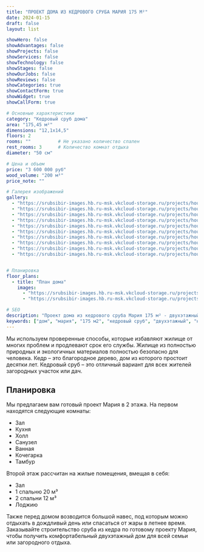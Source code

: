 ```yaml
---
title: "ПРОЕКТ ДОМА ИЗ КЕДРОВОГО СРУБА МАРИЯ 175 М²"
date: 2024-01-15
draft: false
layout: list

showHero: false
showAdvantages: false
showProjects: false
showServices: false
showTechnology: false
showStages: false
showOurJobs: false
showReviews: false
showCategories: true
showContactForm: true
showWidget: true
showCallForm: true

# Основные характеристики
category: "Кедровый сруб дома"
area: "175,45 м²"
dimensions: "12,1х14,5"
floors: 2
rooms: ""          # Не указано количество спален
rest_rooms: 3      # Количество комнат отдыха
diameter: "50 см"

# Цена и объем
price: "3 600 000 руб"
wood_volume: "200 м³"
price_note: ""

# Галерея изображений
gallery:
  - "https://srubsibir-images.hb.ru-msk.vkcloud-storage.ru/projects/houses/dom-maria-175/dom-3.jpg"
  - "https://srubsibir-images.hb.ru-msk.vkcloud-storage.ru/projects/houses/dom-maria-175/dom-3-1.jpg"
  - "https://srubsibir-images.hb.ru-msk.vkcloud-storage.ru/projects/houses/dom-maria-175/dom-3-2.jpg"
  - "https://srubsibir-images.hb.ru-msk.vkcloud-storage.ru/projects/houses/dom-maria-175/dom-3-3.jpg"
  - "https://srubsibir-images.hb.ru-msk.vkcloud-storage.ru/projects/houses/dom-maria-175/dom-3-4.jpeg"
  - "https://srubsibir-images.hb.ru-msk.vkcloud-storage.ru/projects/houses/dom-maria-175/dom-3-5.jpeg"
  - "https://srubsibir-images.hb.ru-msk.vkcloud-storage.ru/projects/houses/dom-maria-175/dom-3-6.jpeg"
  - "https://srubsibir-images.hb.ru-msk.vkcloud-storage.ru/projects/houses/dom-maria-175/dom-3-7.jpeg"
  - "https://srubsibir-images.hb.ru-msk.vkcloud-storage.ru/projects/houses/dom-maria-175/dom-3-8.jpg"
  - "https://srubsibir-images.hb.ru-msk.vkcloud-storage.ru/projects/houses/dom-maria-175/dom-3-9.jpg"


# Планировка
floor_plans:
  - title: "План дома"
    images:
      - "https://srubsibir-images.hb.ru-msk.vkcloud-storage.ru/projects/houses/dom-maria-175/dom-3-8.jpg"
      - "https://srubsibir-images.hb.ru-msk.vkcloud-storage.ru/projects/houses/dom-maria-175/dom-3-9.jpg"

# SEO
description: "Проект дома из кедрового сруба Мария 175 м² - двухэтажный дом с навесом из кедрового бревна диаметром 50 см. 3 комнаты отдыха."
keywords: ["дом", "мария", "175 м2", "кедровый сруб", "двухэтажный", "навес", "50 см бревно"]
---
```


Мы используем проверенные способы, которые избавляют жилище от многих проблем и продлевают срок его службы. Жилище из полностью природных и экологичных материалов полностью безопасно для человека. Кедр – это благородное дерево, дом из которого простоит десятки лет. Кедровый сруб – это отличный вариант для всех жителей загородных участок или дач.

## Планировка

Мы предлагаем вам готовый проект Мария в 2 этажа. На первом находятся следующие комнаты:

* Зал
* Кухня
* Холл
* Санузел
* Ванная
* Кочегарка
* Тамбур

Второй этаж рассчитан на жилые помещения, вмещая в себя:

* Зал
* 1 спальню 20 м³
* 2 спальни 12 м³
* Лоджию

Также перед домом возводится большой навес, под которым можно отдыхать в дождливый день или спасаться от жары в летнее время. Заказывайте строительство сруба из кедра по готовому проекту Мария, чтобы получить комфортабельный двухэтажный дом для всей семьи или загородного отдыха.